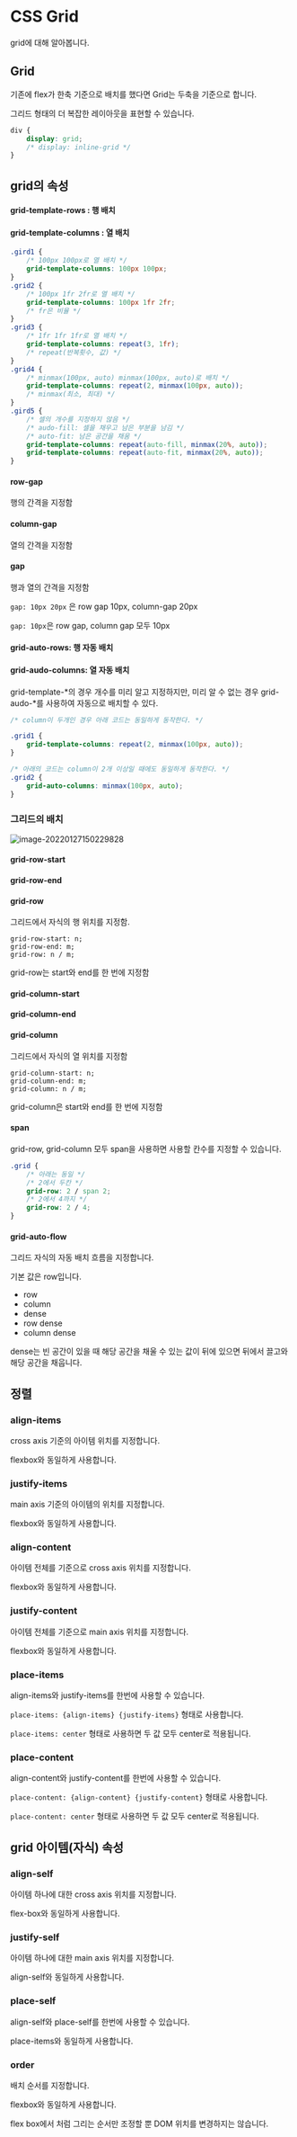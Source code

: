 # CSS Grid

grid에 대해 알아봅니다.



## Grid

기존에 flex가 한축 기준으로 배치를 했다면 Grid는 두축을 기준으로 합니다.

그리드 형태의 더 복잡한 레이아웃을 표현할 수 있습니다.



```css
div {
    display: grid;
    /* display: inline-grid */
}
```





## grid의 속성

#### grid-template-rows : 행 배치

#### grid-template-columns : 열 배치

```css
.gird1 {
    /* 100px 100px로 열 배치 */
    grid-template-columns: 100px 100px;
}
.grid2 {
    /* 100px 1fr 2fr로 열 배치 */
    grid-template-columns: 100px 1fr 2fr;
    /* fr은 비율 */
}
.grid3 {
    /* 1fr 1fr 1fr로 열 배치 */
    grid-template-columns: repeat(3, 1fr);
    /* repeat(반복횟수, 값) */
}
.grid4 {
    /* minmax(100px, auto) minmax(100px, auto)로 배치 */
    grid-template-columns: repeat(2, minmax(100px, auto));
    /* minmax(최소, 최대) */
}
.gird5 {
    /* 셀의 개수를 지정하지 않음 */
    /* audo-fill: 셀을 채우고 남은 부분을 남김 */
    /* auto-fit: 남은 공간을 채움 */
    grid-template-columns: repeat(auto-fill, minmax(20%, auto));
    grid-template-columns: repeat(auto-fit, minmax(20%, auto));
}
```



#### row-gap

행의 간격을 지정함



#### column-gap

열의 간격을 지정함



#### gap

행과 열의 간격을 지정함

`gap: 10px 20px` 은 row gap 10px, column-gap 20px

`gap: 10px`은 row gap, column gap 모두 10px



#### grid-auto-rows: 행 자동 배치

#### grid-audo-columns: 열 자동 배치

grid-template-\*의 경우 개수를 미리 알고 지정하지만, 미리 알 수 없는 경우 grid-audo-\*를 사용하여 자동으로 배치할 수 있다.

```css
/* column이 두개인 경우 아래 코드는 동일하게 동작한다. */

.grid1 {
    grid-template-columns: repeat(2, minmax(100px, auto));
}

/* 아래의 코드는 column이 2개 이상일 때에도 동일하게 동작한다. */
.grid2 {
    grid-auto-columns: minmax(100px, auto);
}
```



### 그리드의 배치 

![image-20220127150229828](./img/4-3-1.png)

#### grid-row-start

#### grid-row-end

#### grid-row

그리드에서 자식의 행 위치를 지정함.

```
grid-row-start: n;
grid-row-end: m;
grid-row: n / m;
```

grid-row는 start와 end를 한 번에 지정함



#### grid-column-start

#### grid-column-end

#### grid-column

그리드에서 자식의 열 위치를 지정함

```
grid-column-start: n;
grid-column-end: m;
grid-column: n / m;
```

grid-column은 start와 end를 한 번에 지정함



#### span

grid-row, grid-column 모두 span을 사용하면 사용할 칸수를 지정할 수 있습니다.

```css
.grid {
    /* 아래는 동일 */
    /* 2에서 두칸 */
    grid-row: 2 / span 2;
    /* 2에서 4까지 */
    grid-row: 2 / 4;
}
```



#### grid-auto-flow

그리드 자식의 자동 배치 흐름을 지정합니다.

기본 값은 row입니다.

- row
- column
- dense
- row dense
- column dense

dense는 빈 공간이 있을 때 해당 공간을 채울 수 있는 값이 뒤에 있으면 뒤에서 끌고와 해당 공간을 채웁니다.





## 정렬

### align-items

cross axis 기준의 아이템 위치를 지정합니다.

flexbox와 동일하게 사용합니다.



### justify-items

main axis 기준의 아이템의 위치를 지정합니다.

flexbox와 동일하게 사용합니다.



### align-content

아이템 전체를 기준으로 cross axis 위치를 지정합니다.

flexbox와 동일하게 사용합니다.



### justify-content

아이템 전체를 기준으로 main axis 위치를 지정합니다.

flexbox와 동일하게 사용합니다.



### place-items

align-items와 justify-items를 한번에 사용할 수 있습니다.

`place-items: {align-items} {justify-items}` 형태로 사용합니다.

`place-items: center` 형태로 사용하면 두 값 모두 center로 적용됩니다.



### place-content

align-content와 justify-content를 한번에 사용할 수 있습니다.

`place-content: {align-content} {justify-content}` 형태로 사용합니다.

`place-content: center` 형태로 사용하면 두 값 모두 center로 적용됩니다.



## grid 아이템(자식) 속성

### align-self

아이템 하나에 대한 cross axis 위치를 지정합니다.

flex-box와 동일하게 사용합니다.



### justify-self

아이템 하나에 대한 main axis 위치를 지정합니다.

align-self와 동일하게 사용합니다.



### place-self

align-self와 place-self를 한번에 사용할 수 있습니다.

place-items와 동일하게 사용합니다.



### order

배치 순서를 지정합니다.

flexbox와 동일하게 사용합니다.

flex box에서 처럼 그리는 순서만 조정할 뿐 DOM 위치를 변경하지는 않습니다.